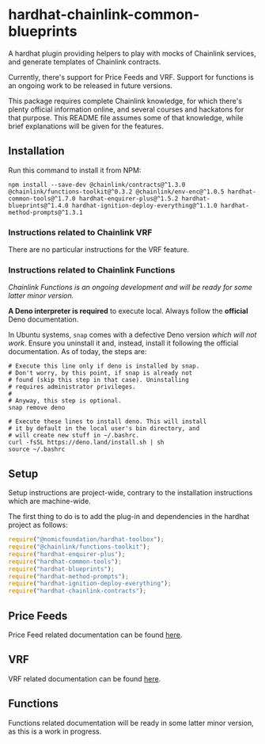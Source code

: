 # hardhat-chainlink-common-blueprints
A hardhat plugin providing helpers to play with mocks of Chainlink services, and generate templates of Chainlink
contracts.

Currently, there's support for Price Feeds and VRF. Support for functions is an ongoing work to be released in future
versions.

This package requires complete Chainlink knowledge, for which there's plenty official information online, and several
courses and hackatons for that purpose. This README file assumes some of that knowledge, while brief explanations
will be given for the features.

## Installation
Run this command to install it from NPM:

```shell
npm install --save-dev @chainlink/contracts@^1.3.0 @chainlink/functions-toolkit@^0.3.2 @chainlink/env-enc@^1.0.5 hardhat-common-tools@^1.7.0 hardhat-enquirer-plus@^1.5.2 hardhat-blueprints@^1.4.0 hardhat-ignition-deploy-everything@^1.1.0 hardhat-method-prompts@^1.3.1
```

### Instructions related to Chainlink VRF
There are no particular instructions for the VRF feature.

### Instructions related to Chainlink Functions
_Chainlink Functions is an ongoing development and will be ready for some latter minor version._

**A Deno interpreter is required** to execute local. Always follow the **official** Deno documentation.

In Ubuntu systems, `snap` comes with a defective Deno version _which will not work_. Ensure you uninstall it and,
instead, install it following the official documentation. As of today, the steps are:

```shell
# Execute this line only if deno is installed by snap.
# Don't worry, by this point, if snap is already not
# found (skip this step in that case). Uninstalling
# requires administrator privileges.
#
# Anyway, this step is optional.
snap remove deno

# Execute these lines to install deno. This will install
# it by default in the local user's bin directory, and
# will create new stuff in ~/.bashrc.
curl -fsSL https://deno.land/install.sh | sh
source ~/.bashrc
```

## Setup
Setup instructions are project-wide, contrary to the installation instructions which are machine-wide.

The first thing to do is to add the plug-in and dependencies in the hardhat project as follows:

```javascript
require("@nomicfoundation/hardhat-toolbox");
require("@chainlink/functions-toolkit");
require("hardhat-enquirer-plus");
require("hardhat-common-tools");
require("hardhat-blueprints");
require("hardhat-method-prompts");
require("hardhat-ignition-deploy-everything");
require("hardhat-chainlink-contracts");
```

## Price Feeds
Price Feed related documentation can be found [here](README.Feeds.md).

## VRF
VRF related documentation can be found [here](README.VRF.md).

## Functions
Functions related documentation will be ready in some latter minor version, as this is a work in progress.

